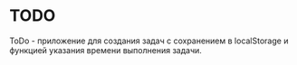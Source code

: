 # TODO
ToDo - приложение для создания задач с сохранением в localStorage и функцией указания времени выполнения задачи.
